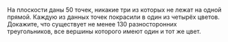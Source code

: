 На плоскости даны 50 точек, никакие три из которых не лежат на одной прямой. Каждую из данных точек покрасили в один из четырёх цветов. Докажите, что существует не менее 130 разносторонних треугольников, все вершины которого имеют один и тот же цвет.